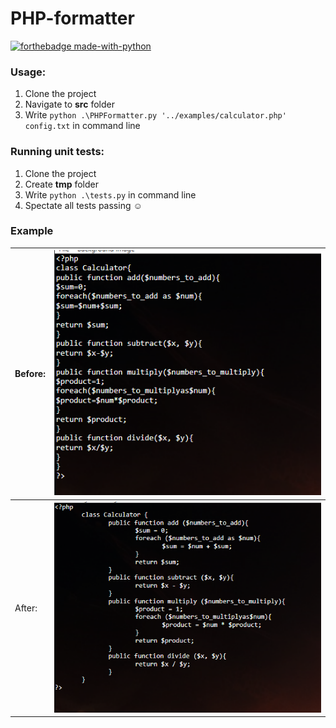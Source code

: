 # PHP-formatter
[![forthebadge made-with-python](http://ForTheBadge.com/images/badges/made-with-python.svg)](https://www.python.org/)
### Usage:

1. Clone the project
1. Navigate to **src** folder
1. Write `python .\PHPFormatter.py '../examples/calculator.php' config.txt` in command line

### Running unit tests:
1. Clone the project
1. Create **tmp** folder
1. Write `python .\tests.py` in command line
1. Spectate all tests passing ☺

### Example
Before:|![Before](/docs/before.PNG)
--------|---------------------------
After:|![After](/docs/after.PNG)
